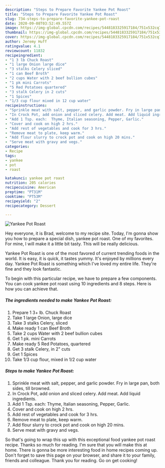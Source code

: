 ```yaml
---
description: "Steps to Prepare Favorite Yankee Pot Roast"
title: "Steps to Prepare Favorite Yankee Pot Roast"
slug: 734-steps-to-prepare-favorite-yankee-pot-roast
date: 2020-09-08T03:52:49.557Z
image: https://img-global.cpcdn.com/recipes/5448183325917184/751x532cq70/yankee-pot-roast-recipe-main-photo.jpg
thumbnail: https://img-global.cpcdn.com/recipes/5448183325917184/751x532cq70/yankee-pot-roast-recipe-main-photo.jpg
cover: https://img-global.cpcdn.com/recipes/5448183325917184/751x532cq70/yankee-pot-roast-recipe-main-photo.jpg
author: Jeremy Huff
ratingvalue: 4.1
reviewcount: 11832
recipeingredient:
- "1 3 lb Chuck Roast"
- "1 large Onion large dice"
- "3 stalks Celery sliced"
- "1 can Beef Broth"
- "2 cups Water with 2 beef bullion cubes"
- "1 pk mini Carrots"
- "5 Red Potatoes quartered"
- "3 stalk Celery in 2 cuts"
- "1 Spices"
- "1/3 cup flour mixed in 12 cup water"
recipeinstructions:
- "Sprinkle meat with salt, pepper, and garlic powder. Fry in large pan, both sides, till browned."
- "In Crock Pot, add onion and sliced celery. Add meat. Add liquid ingredients."
- "Add 1 Tsp. each:  Thyme, Italian seasoning, Pepper, Garlic."
- "Cover and cook on high 2 hrs."
- "Add rest of vegetables and cook for 3 hrs."
- "Remove meat to plate, keep warm."
- "Add flour slurry to crock pot and cook on high 20 mins."
- "Serve meat with gravy and vegs."
categories:
- Recipe
tags:
- yankee
- pot
- roast

katakunci: yankee pot roast 
nutrition: 205 calories
recipecuisine: American
preptime: "PT31M"
cooktime: "PT53M"
recipeyield: "2"
recipecategory: Dessert

---
```



![Yankee Pot Roast](https://img-global.cpcdn.com/recipes/5448183325917184/751x532cq70/yankee-pot-roast-recipe-main-photo.jpg)

Hey everyone, it is Brad, welcome to my recipe site. Today, I'm gonna show you how to prepare a special dish, yankee pot roast. One of my favorites. For mine, I will make it a little bit tasty. This will be really delicious.

Yankee Pot Roast is one of the most favored of current trending foods in the world. It is easy, it is quick, it tastes yummy. It's enjoyed by millions every day. Yankee Pot Roast is something which I've loved my entire life. They're fine and they look fantastic.




To begin with this particular recipe, we have to prepare a few components. You can cook yankee pot roast using 10 ingredients and 8 steps. Here is how you can achieve that.

<!--inarticleads1-->

##### The ingredients needed to make Yankee Pot Roast:

1. Prepare 1 3+ lb. Chuck Roast
1. Take 1 large Onion, large dice
1. Take 3 stalks Celery, sliced
1. Make ready 1 can Beef Broth
1. Take 2 cups Water with 2 beef bullion cubes
1. Get 1 pk. mini Carrots
1. Make ready 5 Red Potatoes, quartered
1. Get 3 stalk Celery, in 2&#34; cuts
1. Get 1 Spices
1. Take 1/3 cup flour, mixed in 1/2 cup water




<!--inarticleads2-->

##### Steps to make Yankee Pot Roast:

1. Sprinkle meat with salt, pepper, and garlic powder. Fry in large pan, both sides, till browned.
1. In Crock Pot, add onion and sliced celery. Add meat. Add liquid ingredients.
1. Add 1 Tsp. each:  Thyme, Italian seasoning, Pepper, Garlic.
1. Cover and cook on high 2 hrs.
1. Add rest of vegetables and cook for 3 hrs.
1. Remove meat to plate, keep warm.
1. Add flour slurry to crock pot and cook on high 20 mins.
1. Serve meat with gravy and vegs.




So that's going to wrap this up with this exceptional food yankee pot roast recipe. Thanks so much for reading. I'm sure that you will make this at home. There is gonna be more interesting food in home recipes coming up. Don't forget to save this page on your browser, and share it to your family, friends and colleague. Thank you for reading. Go on get cooking!
